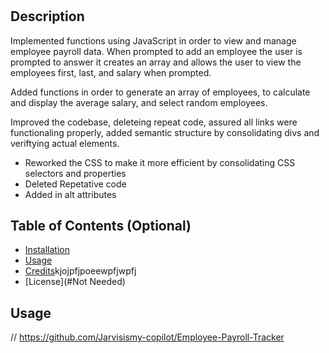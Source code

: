 # <Employee-Payroll-Tracker>

## Description

Implemented functions using JavaScript in order to view and manage employee payroll data. When prompted to add an employee the user is prompted to answer it creates an array and allows the user to view the employees first, last, and salary when prompted.

Added functions in order to generate an array of employees, to calculate and display the average salary, and select random employees.


Improved the codebase, deleteing repeat code, assured all links were functionaling properly, added semantic structure by consolidating divs and veriftying actual elements.

- Reworked the CSS to make it more efficient by consolidating CSS selectors and properties
- Deleted Repetative code 
- Added in alt attributes  

## Table of Contents (Optional)

- [Installation](#installation)
- [Usage](#usage)
- [Credits](#credits)kjojpfjpoeewpfjwpfj
- [License](#Not Needed)

## Usage

// https://github.com/Jarvisismy-copilot/Employee-Payroll-Tracker
